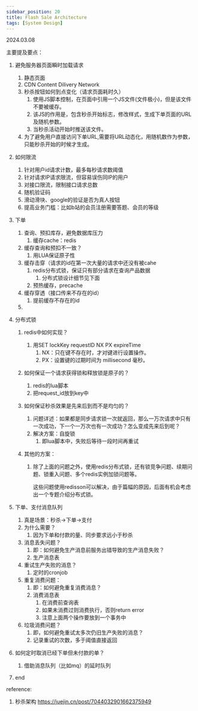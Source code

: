 ```yaml
---
sidebar_position: 20
title: Flash Sale Architecture
tags: [System Design]
---
```


2024.03.08



主要提及要点：

1. 避免服务器页面瞬时加载请求

   1. 静态页面
   2. CDN Content Dilivery Network
   3. 秒杀按钮如何到点变化（请求页面耗时久）
      1. 使用JS脚本控制，在页面中引用一个JS文件(文件极小)，但是该文件不要被缓存。
      2. 该JS的作用是，包含秒杀开始标志，修改样式，生成下单页面的URL及随机参数。
      3. 当秒杀活动开始时推送该文件。
   4. 为了避免用户直接访问下单URL,需要将URL动态化，用随机数作为参数，只能秒杀开始的时候才生成。

2. 如何限流

   1. 针对用户id请求计数，最多每秒请求数阈值
   2. 针对请求IP请求限流，但容易误伤同IP的用户
   3. 对接口限流，限制接口请求总数
   4. 随机验证码
   5. 滑动滑块、google的验证是否为真人按钮
   6. 提高业务门槛：比如b站的会员注册需要答题、会员的等级

3. 下单

   1. 查询、预扣库存，避免数据库压力
      1. 缓存cache：redis
   2. 缓存查询和预扣不一致？
      1. 用LUA保证原子性
   3. 缓存击穿（请求的id在第一次大量的请求中还没有被cahe
      1. redis分布式锁，保证只有部分请求在查询产品数据
         1. 分布式锁设计细节见下面
      2. 预热缓存，precache
   4. 缓存穿透（接口传来不存在的id）
      1. 提前缓存不存在的id
   5. 

4. 分布式锁

   1. redis中如何实现？

      1. 用SET lockKey requestID NX PX expireTime
         1. NX：只在键不存在时，才对键进行设置操作。
         2. PX：设置键的过期时间为 millisecond 毫秒。

   2. 如何保证一个请求获得锁和释放锁是原子的？

      1. redis的lua脚本
      2. 把request_id放到key中

   3. 如何保证秒杀效果是先来后到而不是均匀的？

      1. 问题详述：如果都是同步请求锁一次就返回，那么一万次请求中只有一次成功，下一个一万次也有一次成功？怎么变成先来后到呢？
      2. 解决方案：自旋锁
         1. 即lua脚本中，失败后等待一段时间再重试

   4. 其他的方案：

      1. 除了上面的问题之外，使用redis分布式锁，还有锁竞争问题、续期问题、锁重入问题、多个redis实例加锁问题等。

         这些问题使用redisson可以解决，由于篇幅的原因，后面有机会考虑出一个专题介绍分布式锁。

5. 下单、支付消息队列

   1. 真是场景：秒杀->下单->支付
   2. 为什么需要？
      1. 因为下单和付款的量、同步要求远小于秒杀
   3. 消息丢失问题？
      1. 即：如何避免生产消息前服务出错导致的生产消息失败？
      2. 生产消息表
   4. 重试生产失败的消息？
      1. 定时的cronjob
   5. 重复消费问题：
      1. 即：如何避免重复消费消息？
      2. 消费消息表
         1. 在消费前查询表
         2. 如果未消费过则消费执行，否则return error
         3. 注意上面两个操作要放到一个事务中
   6. 垃圾消费问题？
      1. 即，如何避免重试太多次仍旧生产失败的消息？
      2. 记录重试的次数，多于阈值直接返回

6. 如何定时取消已经下单但未付款的单？

   1. 借助消息队列（比如mq）的延时队列

7. end



reference:

1. 秒杀架构 https://juejin.cn/post/7044032901662375949